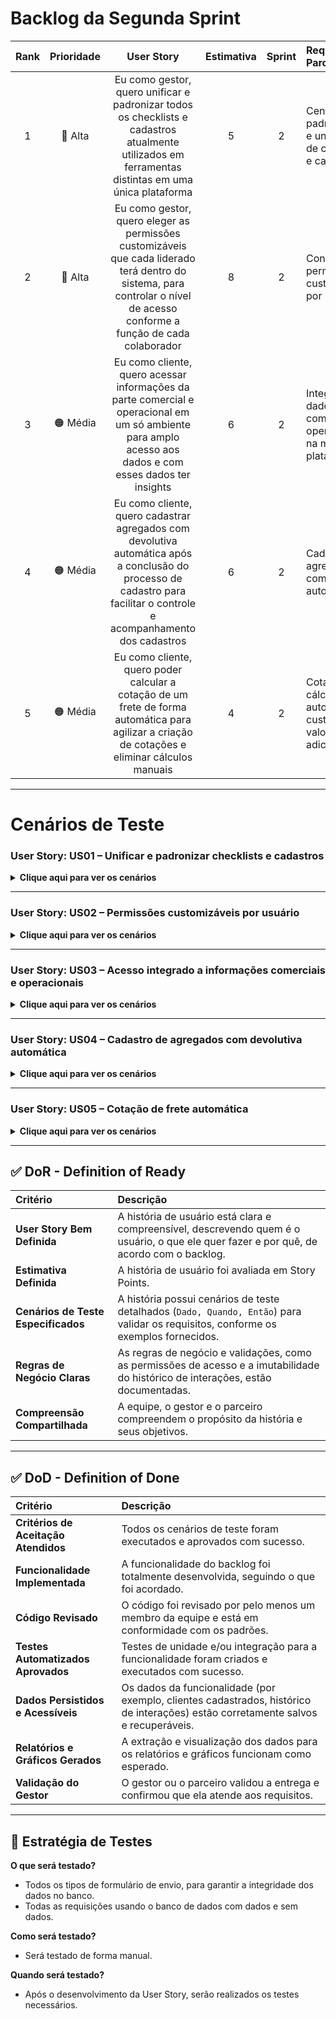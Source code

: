 # Backlog da Segunda Sprint 

| Rank | Prioridade |  User Story | Estimativa | Sprint |  Requisitos do Parceiro |
| :--: | :--------: | :------------------------------------------------------------------------------------------------------------------------------------: | :--------: | :----: | :------------------------------------------------------------------------------------------------------------------ |
| 1 | 🔴 Alta | Eu como gestor, quero unificar e padronizar todos os checklists e cadastros atualmente utilizados em ferramentas distintas em uma única plataforma | 5 | 2 | Centralização, padronização e unificação de checklists e cadastros |
| 2 | 🔴 Alta | Eu como gestor, quero eleger as permissões customizáveis que cada liderado terá dentro do sistema, para controlar o nível de acesso conforme a função de cada colaborador | 8 | 2 | Controle de permissões customizáveis por usuário |
| 3 | 🟠 Média | Eu como cliente, quero acessar informações da parte comercial e operacional em um só ambiente para amplo acesso aos dados e com esses dados ter insights | 6 | 2 | Integração de dados comerciais e operacionais na mesma plataforma |
| 4 | 🟠 Média | Eu como cliente, quero cadastrar agregados com devolutiva automática após a conclusão do processo de cadastro para facilitar o controle e acompanhamento dos cadastros| 6 | 2 | Cadastro de agregados com feedback automático |
| 5 | 🟠 Média | Eu como cliente, quero poder calcular a cotação de um frete de forma automática para agilizar a criação de cotações e eliminar cálculos manuais | 4 | 2 | Cotação com cálculo automático de custos, valores e adicionais | 

---

# Cenários de Teste

### User Story: US01 – Unificar e padronizar checklists e cadastros

<details>
<summary><b>Clique aqui para ver os cenários</b></summary>

| Título do Cenário | Dado que | Quando | Então |
| :--- | :--- | :--- | :--- |
| **Centralizar checklists e cadastros** | O gestor acessa a plataforma | Ele importa ou visualiza os checklists e cadastros de diferentes ferramentas | O sistema unifica e exibe todos os cadastros em uma única plataforma |
| **Verificação de padronização** | Os checklists e cadastros foram centralizados | O gestor acessa cada checklist | O sistema garante que todos sigam um padrão único definido |
| **Falha na importação de dados** | O gestor tenta centralizar dados | O sistema encontra inconsistências nos cadastros | O sistema exibe uma mensagem de erro informando quais dados precisam de ajuste |

</details>

---

### User Story: US02 – Permissões customizáveis por usuário

<details>
<summary><b>Clique aqui para ver os cenários</b></summary>

| Título do Cenário | Dado que | Quando | Então |
| :--- | :--- | :--- | :--- |
| **Atribuir permissões a liderados** | O gestor está na tela de permissões | Ele seleciona um colaborador e define permissões específicas | O sistema aplica as permissões escolhidas e impede ações não autorizadas |
| **Alterar permissões existentes** | Um colaborador já possui permissões | O gestor modifica as permissões | O sistema atualiza o acesso do usuário conforme as alterações |
| **Tentativa de acesso não autorizado** | Um colaborador tenta acessar área sem permissão | Ele executa a ação | O sistema bloqueia o acesso e exibe uma mensagem de erro de permissão |

</details>

---

### User Story: US03 – Acesso integrado a informações comerciais e operacionais

<details>
<summary><b>Clique aqui para ver os cenários</b></summary>

| Título do Cenário | Dado que | Quando | Então |
| :--- | :--- | :--- | :--- |
| **Visualizar informações integradas** | O cliente acessa o sistema | Ele abre a tela de informações comerciais e operacionais | O sistema exibe dados integrados de ambos os setores |
| **Gerar insights a partir dos dados** | Há dados comerciais e operacionais registrados | O cliente aplica filtros e gera relatórios | O sistema apresenta insights e métricas relevantes |
| **Falha na integração** | O cliente tenta acessar os dados integrados | O sistema não consegue buscar os dados de algum setor | O sistema exibe mensagem de erro indicando falha na integração |

</details>

---

### User Story: US04 – Cadastro de agregados com devolutiva automática

<details>
<summary><b>Clique aqui para ver os cenários</b></summary>

| Título do Cenário | Dado que | Quando | Então |
| :--- | :--- | :--- | :--- |
| **Cadastrar agregados com feedback** | O cliente está na tela de cadastro | Ele preenche todos os dados do agregado | O sistema cadastra e envia devolutiva automática confirmando o cadastro |
| **Falha ao cadastrar sem dados obrigatórios** | O cliente tenta cadastrar um agregado | Ele deixa campos obrigatórios vazios | O sistema impede o cadastro e exibe mensagem informando os campos faltantes |
| **Erro de comunicação durante cadastro** | O cliente envia os dados para cadastro | O sistema não consegue processar devido a falha de servidor | O sistema exibe mensagem de erro de cadastro não concluído |

</details>

---

### User Story: US05 – Cotação de frete automática

<details>
<summary><b>Clique aqui para ver os cenários</b></summary>

| Título do Cenário | Dado que | Quando | Então |
| :--- | :--- | :--- | :--- |
| **Calcular cotação de frete** | O cliente está na tela de cotação | Ele insere origem, destino e peso | O sistema calcula automaticamente o valor do frete e exibe o resultado |
| **Alterar parâmetros e recalcular** | O cliente alterou algum dado da cotação | Ele confirma a alteração | O sistema recalcula e exibe nova cotação atualizada |
| **Erro no cálculo automático** | O cliente insere dados para cotação | O sistema encontra inconsistência nos dados | O sistema exibe mensagem de erro informando a necessidade de revisão |

</details>

<hr>

## ✅ DoR - Definition of Ready <a id="dor"></a>

| Critério | Descrição |
| :--- | :--- |
| **User Story Bem Definida** | A história de usuário está clara e compreensível, descrevendo quem é o usuário, o que ele quer fazer e por quê, de acordo com o backlog. |
| **Estimativa Definida** | A história de usuário foi avaliada em Story Points. |
| **Cenários de Teste Especificados** | A história possui cenários de teste detalhados (`Dado, Quando, Então`) para validar os requisitos, conforme os exemplos fornecidos. |
| **Regras de Negócio Claras** | As regras de negócio e validações, como as permissões de acesso e a imutabilidade do histórico de interações, estão documentadas. |
| **Compreensão Compartilhada** | A equipe, o gestor e o parceiro compreendem o propósito da história e seus objetivos. |

---

## ✅ DoD - Definition of Done <a id="dod"></a>

| Critério | Descrição |
| :--- | :--- |
| **Critérios de Aceitação Atendidos** | Todos os cenários de teste foram executados e aprovados com sucesso. |
| **Funcionalidade Implementada** | A funcionalidade do backlog foi totalmente desenvolvida, seguindo o que foi acordado. |
| **Código Revisado** | O código foi revisado por pelo menos um membro da equipe e está em conformidade com os padrões. |
| **Testes Automatizados Aprovados** | Testes de unidade e/ou integração para a funcionalidade foram criados e executados com sucesso. |
| **Dados Persistidos e Acessíveis** | Os dados da funcionalidade (por exemplo, clientes cadastrados, histórico de interações) estão corretamente salvos e recuperáveis. |
| **Relatórios e Gráficos Gerados** | A extração e visualização dos dados para os relatórios e gráficos funcionam como esperado. |
| **Validação do Gestor** | O gestor ou o parceiro validou a entrega e confirmou que ela atende aos requisitos. |

---

## 🧪 Estratégia de Testes

**O que será testado?**
- Todos os tipos de formulário de envio, para garantir a integridade dos dados no banco.
- Todas as requisições usando o banco de dados com dados e sem dados.

**Como será testado?**
- Será testado de forma manual.

**Quando será testado?**
- Após o desenvolvimento da User Story, serão realizados os testes necessários.
